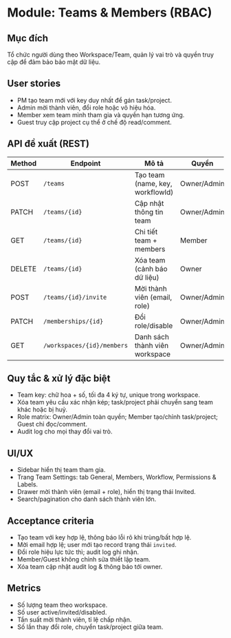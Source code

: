 ﻿# Module: Teams & Members (RBAC)

## Mục đích
Tổ chức người dùng theo Workspace/Team, quản lý vai trò và quyền truy cập để đảm bảo bảo mật dữ liệu.

## User stories
- PM tạo team mới với key duy nhất để gán task/project.
- Admin mời thành viên, đổi role hoặc vô hiệu hóa.
- Member xem team mình tham gia và quyền hạn tương ứng.
- Guest truy cập project cụ thể ở chế độ read/comment.

## API đề xuất (REST)
| Method | Endpoint | Mô tả | Quyền |
|--------|----------|-------|-------|
| POST | `/teams` | Tạo team (name, key, workflowId) | Owner/Admin |
| PATCH | `/teams/{id}` | Cập nhật thông tin team | Owner/Admin |
| GET | `/teams/{id}` | Chi tiết team + members | Member |
| DELETE | `/teams/{id}` | Xóa team (cảnh báo dữ liệu) | Owner |
| POST | `/teams/{id}/invite` | Mời thành viên (email, role) | Owner/Admin |
| PATCH | `/memberships/{id}` | Đổi role/disable | Owner/Admin |
| GET | `/workspaces/{id}/members` | Danh sách thành viên workspace | Owner/Admin |

## Quy tắc & xử lý đặc biệt
- Team key: chữ hoa + số, tối đa 4 ký tự, unique trong workspace.
- Xóa team yêu cầu xác nhận kép; task/project phải chuyển sang team khác hoặc bị huỷ.
- Role matrix: Owner/Admin toàn quyền; Member tạo/chỉnh task/project; Guest chỉ đọc/comment.
- Audit log cho mọi thay đổi vai trò.

## UI/UX
- Sidebar hiển thị team tham gia.
- Trang Team Settings: tab General, Members, Workflow, Permissions & Labels.
- Drawer mời thành viên (email + role), hiển thị trạng thái Invited.
- Search/pagination cho danh sách thành viên lớn.

## Acceptance criteria
- Tạo team với key hợp lệ, thông báo lỗi rõ khi trùng/bất hợp lệ.
- Mời email hợp lệ; user mới tạo record trạng thái `invited`.
- Đổi role hiệu lực tức thì; audit log ghi nhận.
- Member/Guest không chỉnh sửa thiết lập team.
- Xóa team cập nhật audit log & thông báo tới owner.

## Metrics
- Số lượng team theo workspace.
- Số user active/invited/disabled.
- Tần suất mời thành viên, tỉ lệ chấp nhận.
- Số lần thay đổi role, chuyển task/project giữa team.
